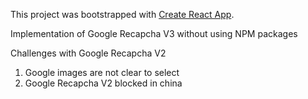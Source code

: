 This project was bootstrapped with [Create React App](https://github.com/facebookincubator/create-react-app).

Implementation of Google Recapcha V3 without using NPM packages

Challenges with Google Recapcha V2
1) Google images are not clear to select
2) Google Recapcha V2 blocked in china


